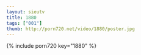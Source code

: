 ```yaml
--- 
layout: sieutv
title: 1880
tags: ["001"]
thumb: http://porn720.net/video/1880/poster.jpg
---
```

{% include porn720 key="1880" %} 

